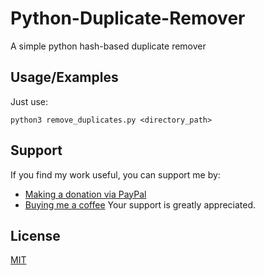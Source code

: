 
# Python-Duplicate-Remover

A simple python hash-based duplicate remover


## Usage/Examples

Just use:
```
python3 remove_duplicates.py <directory_path>
```


## Support

If you find my work useful, you can support me by:

- [Making a donation via PayPal](https://paypal.me/scgxenos)
- [Buying me a coffee](https://www.buymeacoffee.com/synse)
Your support is greatly appreciated.
## License

[MIT](https://choosealicense.com/licenses/mit/)

